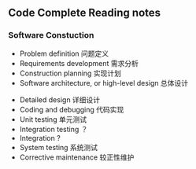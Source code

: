 ## Code Complete Reading notes

### Software Constuction

- Problem definition 问题定义
- Requirements development 需求分析
- Construction planning 实现计划
- Software architecture, or high-level design 总体设计

* Detailed design 详细设计
* Coding and debugging 代码实现
* Unit testing 单元测试
* Integration testing ？
* Integration ?
* System testing 系统测试
* Corrective maintenance 较正性维护